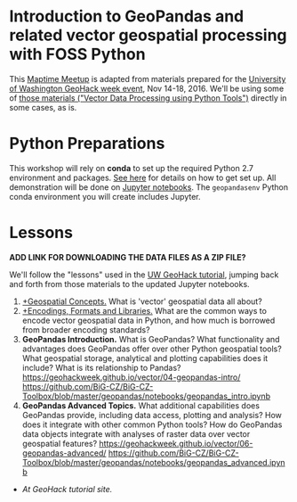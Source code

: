 # Introduction to GeoPandas and related vector geospatial processing with FOSS Python

This [Maptime Meetup](https://www.meetup.com/MaptimeSEA/) is adapted from materials prepared for the [University of Washington GeoHack week event](https://geohackweek.github.io), Nov 14-18, 2016. We'll be using some of [those materials ("Vector Data Processing using Python Tools")](https://geohackweek.github.io/vector/) directly in some cases, as is.

# Python Preparations

This workshop will rely on **conda** to set up the required Python 2.7 environment and packages. [See here](https://github.com/BiG-CZ/BiG-CZ-Toolbox/blob/master/geopandas/install-conda.md) for details on how to get set up. All demonstration will be done on [Jupyter notebooks](http://jupyter.org). The `geopandasenv` Python conda environment you will create includes Jupyter.

# Lessons

**ADD LINK FOR DOWNLOADING THE DATA FILES AS A ZIP FILE?**

We'll follow the "lessons" used in the [UW GeoHack tutorial](https://geohackweek.github.io/vector/), jumping back and forth from those materials to the updated Jupyter notebooks.

1. [+Geospatial Concepts.](https://geohackweek.github.io/vector/02-geospatial-concepts/) What is 'vector' geospatial data all about?
2. [+Encodings, Formats and Libraries.](https://geohackweek.github.io/vector/03-encodings-libraries/) What are the common ways to encode vector geospatial data in Python, and how much is borrowed from broader encoding standards?
3. **GeoPandas Introduction.** What is GeoPandas? What functionality and advantages does GeoPandas offer over other Python geospatial tools? What geospatial storage, analytical and plotting capabilities does it include? What is its relationship to Pandas? https://geohackweek.github.io/vector/04-geopandas-intro/  https://github.com/BiG-CZ/BiG-CZ-Toolbox/blob/master/geopandas/notebooks/geopandas_intro.ipynb
4. **GeoPandas Advanced Topics.** What additional capabilities does GeoPandas provide, including data access, plotting and analysis? How does it integrate with other common Python tools? How do GeoPandas data objects integrate with analyses of raster data over vector geospatial features? https://geohackweek.github.io/vector/06-geopandas-advanced/  https://github.com/BiG-CZ/BiG-CZ-Toolbox/blob/master/geopandas/notebooks/geopandas_advanced.ipynb

+ *At GeoHack tutorial site.*
